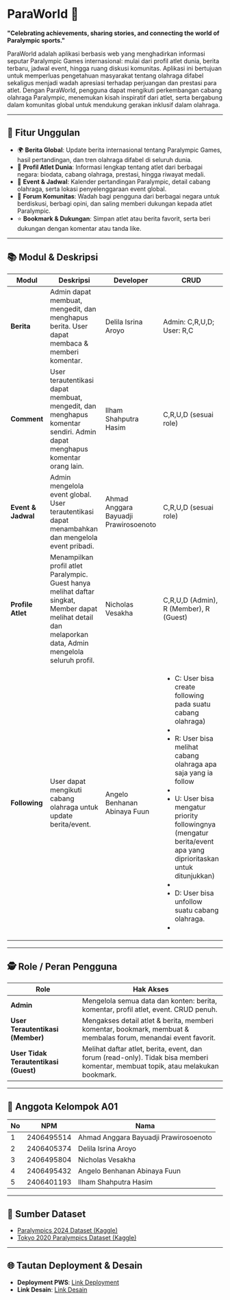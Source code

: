 # ParaWorld 🌟

**"Celebrating achievements, sharing stories, and connecting the world of Paralympic sports."**

ParaWorld adalah aplikasi berbasis web yang menghadirkan informasi seputar Paralympic Games internasional: mulai dari profil atlet dunia, berita terbaru, jadwal event, hingga ruang diskusi komunitas. Aplikasi ini bertujuan untuk memperluas pengetahuan masyarakat tentang olahraga difabel sekaligus menjadi wadah apresiasi terhadap perjuangan dan prestasi para atlet. Dengan ParaWorld, pengguna dapat mengikuti perkembangan cabang olahraga Paralympic, menemukan kisah inspiratif dari atlet, serta bergabung dalam komunitas global untuk mendukung gerakan inklusif dalam olahraga.

---

## 📅 Fitur Unggulan

- 🌍 **Berita Global**: Update berita internasional tentang Paralympic Games, hasil pertandingan, dan tren olahraga difabel di seluruh dunia.  
- 🏅 **Profil Atlet Dunia**: Informasi lengkap tentang atlet dari berbagai negara: biodata, cabang olahraga, prestasi, hingga riwayat medali.  
- 📆 **Event & Jadwal**: Kalender pertandingan Paralympic, detail cabang olahraga, serta lokasi penyelenggaraan event global.  
- 💬 **Forum Komunitas**: Wadah bagi pengguna dari berbagai negara untuk berdiskusi, berbagi opini, dan saling memberi dukungan kepada atlet Paralympic.  
- ⭐ **Bookmark & Dukungan**: Simpan atlet atau berita favorit, serta beri dukungan dengan komentar atau tanda like.

---

## 📚 Modul & Deskripsi

| Modul | Deskripsi | Developer | CRUD |
|-------|-----------|-----------|------|
| **Berita** | Admin dapat membuat, mengedit, dan menghapus berita. User dapat membaca & memberi komentar. | Delila Isrina Aroyo | Admin: C,R,U,D; User: R,C |
| **Comment** | User terautentikasi dapat membuat, mengedit, dan menghapus komentar sendiri. Admin dapat menghapus komentar orang lain. | Ilham Shahputra Hasim | C,R,U,D (sesuai role) |
| **Event & Jadwal** | Admin mengelola event global. User terautentikasi dapat menambahkan dan mengelola event pribadi. | Ahmad Anggara Bayuadji Prawirosoenoto | C,R,U,D (sesuai role) |
| **Profile Atlet** | Menampilkan profil atlet Paralympic. Guest hanya melihat daftar singkat, Member dapat melihat detail dan melaporkan data, Admin mengelola seluruh profil. | Nicholas Vesakha | C,R,U,D (Admin), R (Member), R (Guest) |
| **Following** | User dapat mengikuti cabang olahraga untuk update berita/event. | Angelo Benhanan Abinaya Fuun | <ul><li>C: User bisa create following pada suatu cabang olahraga)<li><li>R: User bisa melihat cabang olahraga apa saja yang ia follow<li><li>U: User bisa mengatur priority followingnya (mengatur berita/event apa yang diprioritaskan untuk ditunjukkan)<li><li>D: User bisa unfollow suatu cabang olahraga.<li>|

---

## 🕵️ Role / Peran Pengguna

| Role | Hak Akses |
|------|-----------|
| **Admin** | Mengelola semua data dan konten: berita, komentar, profil atlet, event. CRUD penuh. |
| **User Terautentikasi (Member)** | Mengakses detail atlet & berita, memberi komentar, bookmark, membuat & membalas forum, menandai event favorit. |
| **User Tidak Terautentikasi (Guest)** | Melihat daftar atlet, berita, event, dan forum (read-only). Tidak bisa memberi komentar, membuat topik, atau melakukan bookmark. |

---

## 👥 Anggota Kelompok A01

| No | NPM | Nama |
|----|-----|------|
| 1 | 2406495514 | Ahmad Anggara Bayuadji Prawirosoenoto |
| 2 | 2406405374 | Delila Isrina Aroyo |
| 3 | 2406495804 | Nicholas Vesakha |
| 4 | 2406495432 | Angelo Benhanan Abinaya Fuun |
| 5 | 2406401193 | Ilham Shahputra Hasim |

---

## 🔗 Sumber Dataset

- [Paralympics 2024 Dataset (Kaggle)](https://www.kaggle.com/datasets/jaseemck/paralympics-2024/data)  
- [Tokyo 2020 Paralympics Dataset (Kaggle)](https://www.kaggle.com/datasets/piterfm/tokyo-2020-paralympics)  

---

## 🌐 Tautan Deployment & Desain

- **Deployment PWS**: [Link Deployment](#)  
- **Link Desain**: [Link Desain](#)  




